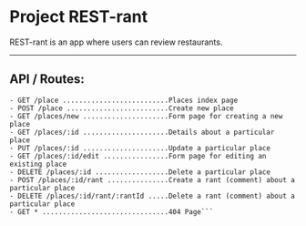 # Project REST-rant

REST-rant is an app where users can review restaurants.

***

## API / Routes:

```- GET / ...............................Home page
- GET /place ..........................Places index page
- POST /place .........................Create new place
- GET /places/new .....................Form page for creating a new place
- GET /places/:id .....................Details about a particular place
- PUT /places/:id .....................Update a particular place
- GET /places/:id/edit ................Form page for editing an existing place
- DELETE /places/:id ..................Delete a particular place
- POST /places/:id/rant ...............Create a rant (comment) about a particular place
- DELETE /places/:id/rant/:rantId .....Delete a rant (comment) about a particular place
- GET * ...............................404 Page```
